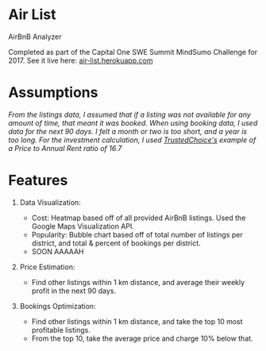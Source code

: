 # Air List
AirBnB Analyzer

Completed as part of the Capital One SWE Summit MindSumo Challenge for 2017.
See it live here: [air-list.herokuapp.com](https://air-list.herokuapp.com)

Assumptions
======
*From the listings data, I assumed that if a listing was not available for any amount of time, that meant it was booked.*
*When using booking data, I used data for the next 90 days. I felt a month or two is too short, and a year is too long.*
*For the investment calculation, I used [TrustedChoice's](https://www.trustedchoice.com/insurance-articles/home-family/buying-a-condo-or-rent/) example of a Price to Annual Rent ratio of 16.7*

Features
======
1. Data Visualization:
    * Cost: Heatmap based off of all provided AirBnB listings. Used the Google Maps Visualization API.
    * Popularity: Bubble chart based off of total number of listings per district, and total & percent of bookings per district.
    * SOON AAAAAH
    
2. Price Estimation:
    * Find other listings within 1 km distance, and average their weekly profit in the next 90 days.

3. Bookings Optimization:
    * Find other listings within 1 km distance, and take the top 10 most profitable listings.
    * From the top 10, take the average price and charge 10% below that.
